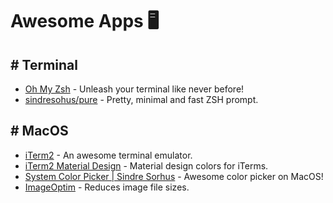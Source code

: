 # Awesome Apps 🖥

## # Terminal

- [Oh My Zsh](https://ohmyz.sh/) - Unleash your terminal like never before!
- [sindresohus/pure](https://github.com/sindresorhus/pure) - Pretty, minimal and fast ZSH prompt.

## # MacOS

- [iTerm2](https://iterm2.com/) - An awesome terminal emulator.
- [iTerm2 Material Design](https://www.martinseeler.com/iterm2-material-design/) - Material design colors for iTerms.
- [System Color Picker | Sindre Sorhus](https://sindresorhus.com/system-color-picker) - Awesome color picker on MacOS!
- [ImageOptim](https://imageoptim.com/mac) - Reduces image file sizes.
